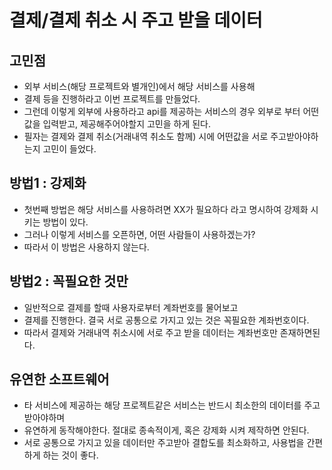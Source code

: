 # 결제/결제 취소 시 주고 받을 데이터

## 고민점
* 외부 서비스(해당 프로젝트와 별개인)에서 해당 서비스를 사용해
* 결제 등을 진행하라고 이번 프로젝트를 만들었다.
* 그런데 이렇게 외부에 사용하라고 api를 제공하는 서비스의 경우 외부로 부터 어떤 값을 입력받고, 제공해주어야할지 고민을 하게 된다.
* 필자는 결제와 결제 취소(거래내역 취소도 함께) 시에 어떤값을 서로 주고받아야하는지 고민이 들었다.

## 방법1 : 강제화
* 첫번째 방법은 해당 서비스를 사용하려면 XX가 필요하다 라고 명시하여 강제화 시키는 방법이 있다.
* 그러나 이렇게 서비스를 오픈하면, 어떤 사람들이 사용하겠는가?
* 따라서 이 방법은 사용하지 않는다.

## 방법2 : 꼭필요한 것만
* 일반적으로 결제를 할때 사용자로부터 계좌번호를 물어보고
* 결제를 진행한다. 결국 서로 공통으로 가지고 있는 것은 꼭필요한 계좌번호이다.
* 따라서 결제와 거래내역 취소시에 서로 주고 받을 데이터는 계좌번호만 존재하면된다.

## 유연한 소프트웨어
* 타 서비스에 제공하는 해당 프로젝트같은 서비스는 반드시 최소한의 데이터를 주고받아야하며
* 유연하게 동작해야한다. 절대로 종속적이게, 혹은 강제화 시켜 제작하면 안된다.
* 서로 공통으로 가지고 있을 데이터만 주고받아 결합도를 최소화하고, 사용법을 간편하게 하는 것이 좋다.